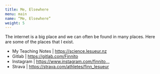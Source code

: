 ```yaml
---
title: Me, Elsewhere
menu: main
name: “Me, Elsewhere”
weight: 5
---
```


The internet is a big place and we can often be found in many places. Here are some of the places that I exist.

- My Teaching Notes | https://science.lesueur.nz
- Gitlab | https://gitlab.com/Finnito
- Instagram | https://www.instagram.com/finnito__
- Strava | https://strava.com/athletes/finn_lesueur